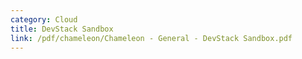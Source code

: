```yaml
---
category: Cloud
title: DevStack Sandbox
link: /pdf/chameleon/Chameleon - General - DevStack Sandbox.pdf
---
```

